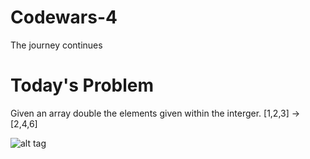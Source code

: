 # Codewars-4
The journey continues

# Today's Problem
Given an array double the elements given within the interger.
[1,2,3] -> [2,4,6]


![alt tag]()
